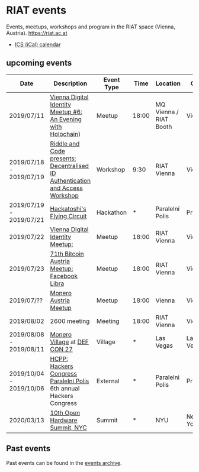 
[ICS (iCal) calendar]: https://calendar.google.com/calendar/ical/riat.at_nst52qhk2fca3u8dvhce8pepbg%40group.calendar.google.com/public/basic.ics "Online subscription to events by the RIAT Institute. Crypto, Blockchain, DLT"
[RIAT website]: https://riat.ac.at
[RIAT activities archive]: https://riat.at/activities
[Eventbrite page]: https://www.eventbrite.com/o/riat-academy-10768509578 "RIAT academy eventbrite page"
[PDF overview & print event calendar]: https://github.com/parasew/riat-events/raw/master/assets/2019-04-RIAT_program_PDF_calendar_2019.pdf
[events archive]: https://github.com/parasew/riat-events/tree/master/archive

# RIAT events
Events, meetups, workshops and program in the RIAT space (Vienna, Austria). https://riat.ac.at
* [ICS (iCal) calendar]


## upcoming events

| Date                    | Description                                                                                                                              | Event Type | Time  | Location               | City      | Country | ISO |
| ----------------------- | ---------------------------------------------------------------------------------------------------------------------------------------- | ---------- | ----- | ---------------------- | --------- | ------- | --- |
| 2019/07/11              | [Vienna Digital Identity Meetup #6: An Evening with Holochain](https://www.meetup.com/Vienna-Digital-Identity-Meetup/events/262809757/)) | Meetup     | 18:00 | MQ Vienna / RIAT Booth | Vienna    | Austria | AT  |
| 2019/07/18 - 2019/07/19 | [Riddle and Code presents: Decentralised ID Authentication and Access Workshop](https://www.riddleandcode.com/workshop)                  | Workshop   | 9:30  | RIAT Vienna            | Vienna    | Austria | AT  |
| 2019/07/19 - 2019/07/21 | [Hackatoshi's Flying Circuit](https://flyingcircuit.com)                                                                                 | Hackathon  | *     | Paralelní Polis        | Prague    | Czechia | CZ  |
| 2019/07/22              | [Vienna Digital Identity Meetup: ](https://www.meetup.com/Vienna-Digital-Identity-Meetup)                                                | Meetup     | 18:00 | RIAT Vienna            | Vienna    | Austria | AT  |
| 2019/07/23              | [71th Bitcoin Austria Meetup: Facebook Libra](https://www.meetup.com/Bitcoin-Austria/events/262952674/?eventId=262952674)                | Meetup     | 18:00 | RIAT Vienna            | Vienna    | Austria | AT  |
| 2019/07/??              | [Monero Austria Meetup](https://www.meetup.com/Monero-Austria/)                                                                          | Meetup     | 18:00 | Vienna                 | Vienna    | Austria | AT  |
| 2019/08/02              | 2600 meeting                                                                                                                             | Meeting    | 18:00 | RIAT Vienna            | Vienna    | Austria | AT  |
| 2019/08/08 - 2019/08/11 | [Monero Village](https://monerovillage.com/about/) at [DEF CON 27](https://www.defcon.org/html/defcon-27/dc-27-index.html)               | Village    | *     | Las Vegas              | Las Vegas | USA     | US  |
| 2019/10/04 - 2019/10/06 | [HCPP: Hackers Congress Paralelni Polis](https://opt-out.hcpp.cz/#speakers) 6th annual Hackers Congress                                  | External   | *     | Paralelni Polis        | Prague    | Czechia | CZ  |
| 2020/03/13              | [10th Open Hardware Summit, NYC](https://twitter.com/ohsummit/status/1145713168498511872)                                                | Summit     | *     | NYU                    | New York  | USA     | US  |

## Past events

Past events can be found in the [events archive].
